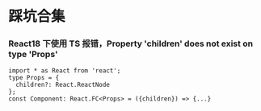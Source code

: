 # 踩坑合集

### React18 下使用 TS 报错，Property 'children' does not exist on type 'Props'

```tsx
import * as React from 'react';
type Props = {
  children?: React.ReactNode
};
const Component: React.FC<Props> = ({children}) => {...}
```
